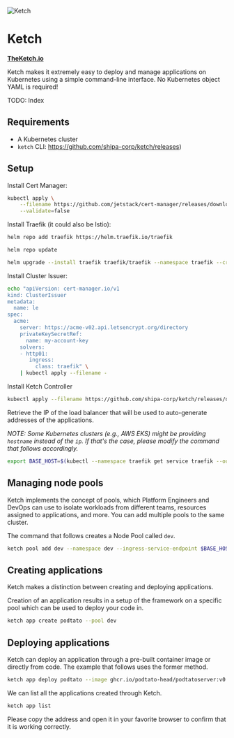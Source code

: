 ![Ketch](https://i.imgur.com/TVe46Dm.png)

# Ketch

**[TheKetch.io](https://theketch.io/)**

Ketch makes it extremely easy to deploy and manage applications on Kubernetes using a simple command-line interface. No Kubernetes object YAML is required!

TODO: Index

## Requirements

* A Kubernetes cluster
* `ketch` CLI: https://github.com/shipa-corp/ketch/releases)

## Setup

Install Cert Manager:

```bash
kubectl apply \
    --filename https://github.com/jetstack/cert-manager/releases/download/v1.0.3/cert-manager.yaml \
    --validate=false
```

Install Traefik (it could also be Istio):

```bash
helm repo add traefik https://helm.traefik.io/traefik

helm repo update

helm upgrade --install traefik traefik/traefik --namespace traefik --create-namespace 
```

Install Cluster Issuer:

```bash
echo "apiVersion: cert-manager.io/v1
kind: ClusterIssuer
metadata:
  name: le 
spec:
  acme:
    server: https://acme-v02.api.letsencrypt.org/directory
    privateKeySecretRef:
      name: my-account-key
    solvers:
    - http01:
       ingress:
         class: traefik" \
    | kubectl apply --filename -
```

Install Ketch Controller

```bash
kubectl apply --filename https://github.com/shipa-corp/ketch/releases/download/v0.2.1/ketch-controller.yaml
```

Retrieve the IP of the load balancer that will be used to auto-generate addresses of the applications.

*NOTE: Some Kubernetes clusters (e.g., AWS EKS) might be providing `hostname` instead of the `ip`. If that's the case, please modify the command that follows accordingly.*

```bash
export BASE_HOST=$(kubectl --namespace traefik get service traefik --output jsonpath="{.status.loadBalancer.ingress[0].ip}")
```

## Managing node pools

Ketch implements the concept of pools, which Platform Engineers and DevOps can use to isolate workloads from different teams, resources assigned to applications, and more. You can add multiple pools to the same cluster.

The command that follows creates a Node Pool called `dev`.

```bash
ketch pool add dev --namespace dev --ingress-service-endpoint $BASE_HOST --ingress-type traefik
```

## Creating applications

Ketch makes a distinction between creating and deploying applications.

Creation of an application results in a setup of the framework on a specific pool which can be used to deploy your code in.

```bash
ketch app create podtato --pool dev
```

## Deploying applications

Ketch can deploy an application through a pre-built container image or directly from code. The example that follows uses the former method.

```bash
ketch app deploy podtato --image ghcr.io/podtato-head/podtatoserver:v0.1.1
```

We can list all the applications created through Ketch.

```bash
ketch app list
```

Please copy the address and open it in your favorite browser to confirm that it is working correctly.
